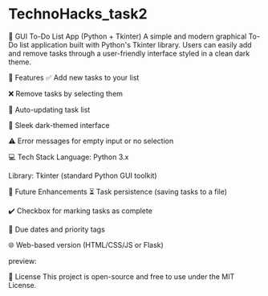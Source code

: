 # TechnoHacks_task2

📝 GUI To-Do List App (Python + Tkinter)
A simple and modern graphical To-Do list application built with Python's Tkinter library. Users can easily add and remove tasks through a user-friendly interface styled in a clean dark theme.

🚀 Features
✅ Add new tasks to your list

❌ Remove tasks by selecting them

🧠 Auto-updating task list

🎨 Sleek dark-themed interface

⚠️ Error messages for empty input or no selection

💻 Tech Stack
Language: Python 3.x

Library: Tkinter (standard Python GUI toolkit)

🧠 Future Enhancements
⏳ Task persistence (saving tasks to a file)

✔️ Checkbox for marking tasks as complete

📆 Due dates and priority tags

🌐 Web-based version (HTML/CSS/JS or Flask)

preview:

📄 License
This project is open-source and free to use under the MIT License.
